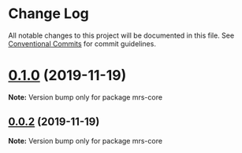 # Change Log

All notable changes to this project will be documented in this file.
See [Conventional Commits](https://conventionalcommits.org) for commit guidelines.

# [0.1.0](https://github.com/jasonhealy/monorepo-semantic/compare/v0.0.2...v0.1.0) (2019-11-19)

**Note:** Version bump only for package mrs-core





## [0.0.2](https://github.com/jasonhealy/monorepo-semantic/compare/v0.0.1...v0.0.2) (2019-11-19)

**Note:** Version bump only for package mrs-core
